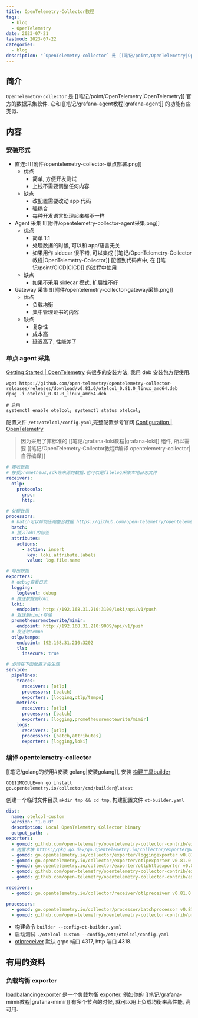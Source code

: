 ```yaml
---
title: OpenTelemetry-Collector教程
tags:
  - blog
  - OpenTelemetry
date: 2023-07-21
lastmod: 2023-07-22
categories:
  - blog
description: "`OpenTelemetry-collector` 是 [[笔记/point/OpenTelemetry|OpenTelemetry]] 官方的数据采集软件. 它和 [[笔记/grafana-agent教程|grafana-agent]] 的功能有些类似."
---
```


## 简介

`OpenTelemetry-collector` 是 [[笔记/point/OpenTelemetry|OpenTelemetry]] 官方的数据采集软件. 它和 [[笔记/grafana-agent教程|grafana-agent]] 的功能有些类似.

## 内容

### 安装形式

- 直连: ![[附件/opentelemetry-collector-单点部署.png]]
    - 优点
        - 简单, 方便开发测试
        - 上线不需要调整任何内容
    - 缺点
        - 改配置需要改动 app 代码
        - 强耦合
        - 每种开发语言处理起来都不一样
- Agent 采集 ![[附件/opentelemetry-collector-agent采集.png]]
    - 优点
        - 简单 1:1
        - 处理数据的时候, 可以和 app/语言无关
        - 如果用作 sidecar 很不错, 可以集成 [[笔记/OpenTelemetry-Collector教程|OpenTelemetry-Collector]] 配置到代码库中, 在 [[笔记/point/CICD|CICD]] 的过程中使用
    - 缺点
        - 如果不采用 sidecar 模式, 扩展性不好
- Gateway 采集 ![[附件/opentelemetry-collector-gateway采集.png]]
    - 优点
        - 负载均衡
        - 集中管理证书的内容
    - 缺点
        - 复杂性
        - 成本高
        - 延迟高了, 性能差了

### 单点 agent 采集

[Getting Started | OpenTelemetry](https://opentelemetry.io/docs/collector/getting-started/) 有很多的安装方法, 我用 deb 安装包方便使用.

```shell
wget https://github.com/open-telemetry/opentelemetry-collector-releases/releases/download/v0.81.0/otelcol_0.81.0_linux_amd64.deb
dpkg -i otelcol_0.81.0_linux_amd64.deb

# 启用
systemctl enable otelcol; systemctl status otelcol;
```

配置文件 `/etc/otelcol/config.yaml`,完整配置参考官网 [Configuration | OpenTelemetry](https://opentelemetry.io/docs/collector/configuration/)

> 因为采用了非标准的 [[笔记/grafana-loki教程|grafana-loki]] 组件, 所以需要 [[笔记/OpenTelemetry-Collector教程#编译 opentelemetry-collector|自行编译]]

```yml
# 接收数据
# 接受prometheus,sdk等来源的数据.也可以是filelog采集本地日志文件
receivers:
  otlp:
    protocols:
      grpc:
      http:

# 处理数据
processors:
  # batch可以帮助压缩整合数据 https://github.com/open-telemetry/opentelemetry-collector/blob/main/processor/batchprocessor/README.md
  batch:
  # 插入loki的标签
  attributes:
    actions:
      - action: insert
        key: loki.attribute.labels
        value: log.file.name

# 导出数据
exporters:
  # debug查看日志
  logging:
    loglevel: debug
  # 推送数据到loki
  loki:
    endpoint: http://192.168.31.210:3100/loki/api/v1/push
  # 发送到mimir存储
  prometheusremotewrite/mimir:
    endpoint: http://192.168.31.210:9009/api/v1/push
  # 发送给tempo
  otlp/tempo:
    endpoint: 192.168.31.210:3202
    tls:  
      insecure: true

# 必须在下面配置才会生效
service:
  pipelines:
    traces:
      receivers: [otlp]
      processors: [batch]
      exporters: [logging,otlp/tempo]
    metrics:
      receivers: [otlp]
      processors: [batch]
      exporters: [logging,prometheusremotewrite/mimir]
    logs:
      receivers: [otlp]
      processors: [batch,attributes]
      exporters: [logging,loki]
```

### 编译 opentelemetry-collector

[[笔记/golang的使用#安装 golang|安装golang]], 安装 [构建工具builder](https://github.com/open-telemetry/opentelemetry-collector/tree/main/cmd/builder)

```shell
GO111MODULE=on go install go.opentelemetry.io/collector/cmd/builder@latest
```

创建一个临时文件目录 `mkdir tmp && cd tmp`, 构建配置文件 `ot-builder.yaml`

```yml
dist:
  name: otelcol-custom
  version: "1.0.0"
  description: Local OpenTelemetry Collector binary
  output_path: .
exporters:
  - gomod: github.com/open-telemetry/opentelemetry-collector-contrib/exporter/lokiexporter v0.81.0
  # 内置木块 https://pkg.go.dev/go.opentelemetry.io/collector/exporter@v0.81.0#section-directories
  - gomod: go.opentelemetry.io/collector/exporter/loggingexporter v0.81.0
  - gomod: go.opentelemetry.io/collector/exporter/otlpexporter v0.81.0
  - gomod: go.opentelemetry.io/collector/exporter/otlphttpexporter v0.81.0
  - gomod: github.com/open-telemetry/opentelemetry-collector-contrib/exporter/prometheusexporter v0.81.0
  - gomod: github.com/open-telemetry/opentelemetry-collector-contrib/exporter/prometheusremotewriteexporter v0.81.0

receivers:
  - gomod: go.opentelemetry.io/collector/receiver/otlpreceiver v0.81.0

processors:
  - gomod: go.opentelemetry.io/collector/processor/batchprocessor v0.81.0
  - gomod: github.com/open-telemetry/opentelemetry-collector-contrib/processor/attributesprocessor v0.81.0
```

- 构建命令 `builder --config=ot-builder.yaml`
- 启动测试 `./otelcol-custom --config=/etc/otelcol/config.yaml`
- [otlpreceiver](https://github.com/open-telemetry/opentelemetry-collector/blob/main/receiver/otlpreceiver/README.md) 默认 grpc 端口 4317, http 端口 4318.

## 有用的资料

### 负载均衡 exporter

[loadbalancingexporter](https://github.com/open-telemetry/opentelemetry-collector-contrib/tree/main/exporter/loadbalancingexporter) 是一个负载均衡 exporter. 例如你的 [[笔记/grafana-mimir教程|grafana-mimir]] 有多个节点的时候, 就可以用上负载均衡来高性能, 高可用.
